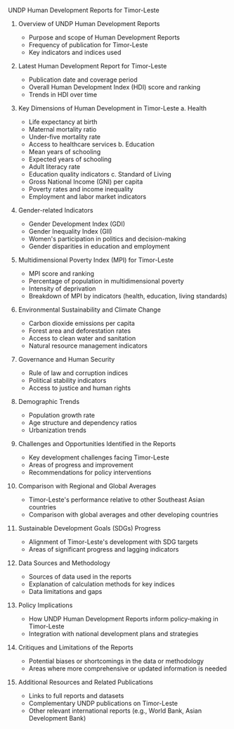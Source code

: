 UNDP Human Development Reports for Timor-Leste

1. Overview of UNDP Human Development Reports
   - Purpose and scope of Human Development Reports
   - Frequency of publication for Timor-Leste
   - Key indicators and indices used

2. Latest Human Development Report for Timor-Leste
   - Publication date and coverage period
   - Overall Human Development Index (HDI) score and ranking
   - Trends in HDI over time

3. Key Dimensions of Human Development in Timor-Leste
   a. Health
      - Life expectancy at birth
      - Maternal mortality ratio
      - Under-five mortality rate
      - Access to healthcare services
   b. Education
      - Mean years of schooling
      - Expected years of schooling
      - Adult literacy rate
      - Education quality indicators
   c. Standard of Living
      - Gross National Income (GNI) per capita
      - Poverty rates and income inequality
      - Employment and labor market indicators

4. Gender-related Indicators
   - Gender Development Index (GDI)
   - Gender Inequality Index (GII)
   - Women's participation in politics and decision-making
   - Gender disparities in education and employment

5. Multidimensional Poverty Index (MPI) for Timor-Leste
   - MPI score and ranking
   - Percentage of population in multidimensional poverty
   - Intensity of deprivation
   - Breakdown of MPI by indicators (health, education, living standards)

6. Environmental Sustainability and Climate Change
   - Carbon dioxide emissions per capita
   - Forest area and deforestation rates
   - Access to clean water and sanitation
   - Natural resource management indicators

7. Governance and Human Security
   - Rule of law and corruption indices
   - Political stability indicators
   - Access to justice and human rights

8. Demographic Trends
   - Population growth rate
   - Age structure and dependency ratios
   - Urbanization trends

9. Challenges and Opportunities Identified in the Reports
   - Key development challenges facing Timor-Leste
   - Areas of progress and improvement
   - Recommendations for policy interventions

10. Comparison with Regional and Global Averages
    - Timor-Leste's performance relative to other Southeast Asian countries
    - Comparison with global averages and other developing countries

11. Sustainable Development Goals (SDGs) Progress
    - Alignment of Timor-Leste's development with SDG targets
    - Areas of significant progress and lagging indicators

12. Data Sources and Methodology
    - Sources of data used in the reports
    - Explanation of calculation methods for key indices
    - Data limitations and gaps

13. Policy Implications
    - How UNDP Human Development Reports inform policy-making in Timor-Leste
    - Integration with national development plans and strategies

14. Critiques and Limitations of the Reports
    - Potential biases or shortcomings in the data or methodology
    - Areas where more comprehensive or updated information is needed

15. Additional Resources and Related Publications
    - Links to full reports and datasets
    - Complementary UNDP publications on Timor-Leste
    - Other relevant international reports (e.g., World Bank, Asian Development Bank)